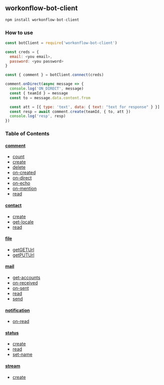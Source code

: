 ## workonflow-bot-client ##

```js
npm install workonflow-bot-client
```

### How to use ###
```js
const botClient = require('workonflow-bot-client')

const creds = {
  email: <you email>,
  password: <you password>
}

const { comment } = botClient.connect(creds)

comment.onDirect(async message => {
  console.log('ON_DIRECT', message)
  const { teamId } = message
  const to = message.data.content.from

  const att = [{ type: 'text', data: { text: "text for response" } }]
  const resp = await comment.create(teamId, { to, att })
  console.log('resp', resp)
})
```

### Table of Contents ###

#### [comment](#io)
  - [count](#io)
  - [create](#io)
  - [delete](#io)
  - [on-created](#io)
  - [on-direct](#io)
  - [on-echo](#io)
  - [on-mention](#io)
  - [read](#io)
#### [contact](#contact)
  - [create](#contact-create)
  - [get-locale](#contact-get-locale)
  - [read](#contact-read)
#### [file](#file)
  - [getGETUrl](#getGETUrl)
  - [getPUTUrl](#getPUTUrl)
#### [mail](#mail)
  - [get-accounts](#mail-get-accounts)
  - [on-received](#mail-on-received)
  - [on-sent](#mail-on-sent)
  - [read](#mail-read)
  - [send](#mail-send)
#### [notification](#notification)
  - [on-read](#notification-on-read)
#### [status](#status)
  - [create](#status-create)
  - [read](#status-read)
  - [set-name](#status-set-name)
#### [stream](#stream)
  - [create](#stream-create)
